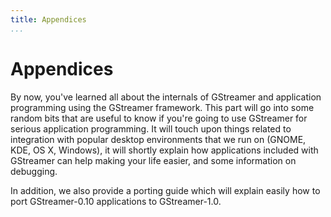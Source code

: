 ```yaml
---
title: Appendices
...
```


# Appendices

By now, you've learned all about the internals of GStreamer and
application programming using the GStreamer framework. This part will go
into some random bits that are useful to know if you're going to use
GStreamer for serious application programming. It will touch upon things
related to integration with popular desktop environments that we run on
(GNOME, KDE, OS X, Windows), it will shortly explain how applications
included with GStreamer can help making your life easier, and some
information on debugging.

In addition, we also provide a porting guide which will explain easily
how to port GStreamer-0.10 applications to GStreamer-1.0.
